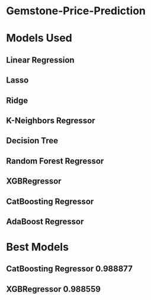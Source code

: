 # Gemstone-Price-Prediction

# Models Used
## Linear Regression
## Lasso 
## Ridge
## K-Neighbors Regressor
## Decision Tree
## Random Forest Regressor
## XGBRegressor
## CatBoosting Regressor
## AdaBoost Regressor

# Best Models
## CatBoosting Regressor	0.988877
## XGBRegressor	0.988559
